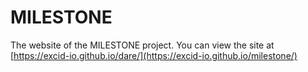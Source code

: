 # MILESTONE
The website of the MILESTONE project. You can view the site at [https://excid-io.github.io/dare/](https://excid-io.github.io/milestone/)
